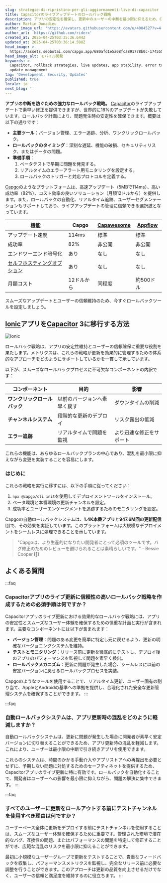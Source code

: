 ```yaml
---
slug: strategie-di-ripristino-per-gli-aggiornamenti-live-di-capacitor
title: Capacitorのライブアップデートのロールバック戦略
description: アプリの安定性を確保し、更新中のユーザーの中断を最小限に抑えるため、Capacitorのライブアップデートに関する効果的なロールバック戦略について学びます。
author: Martin Donadieu
author_image_url: 'https://avatars.githubusercontent.com/u/4084527?v=4'
author_url: 'https://github.com/riderx'
created_at: 2025-04-25T03:35:36.644Z
updated_at: 2025-04-25T03:36:14.598Z
head_image: >-
  https://assets.seobotai.com/capgo.app/680afd1e5a08fca891778b0c-1745552174598.jpg
head_image_alt: モバイル開発
keywords: >-
  Capacitor, rollback strategies, live updates, app stability, error tracking,
  update management
tag: 'Development, Security, Updates'
published: true
locale: ja
next_blog: ''
---
```

**アプリの中断を防ぐための強力なロールバック戦略。** [Capacitor](https://capacitorjs.com/)のライブアップデートで素早い修正を提供できますが、世界的に18%のアップデートが失敗しています。ロールバック計画により、問題発生時の安定性を確保できます。概要は以下の通りです：

-   **主要ツール**：バージョン管理、エラー追跡、分析、ワンクリックロールバック。
-   **ロールバックのタイミング**：深刻な遅延、機能の破損、セキュリティリスク、またはデータの問題。
-   **準備手順**：
    1.  ベータテストで早期に問題を発見する。
    2.  リアルタイムのエラーアラート用モニタリングを設定する。
    3.  ロールバックのトリガーと対応プロトコルを定義する。

[Capgo](https://capgo.app/)のようなプラットフォームは、高速アップデート（5MBで114ms）、高い成功率（82%）、コスト効率の良いソリューション（月額12ドルから）を提供します。また、ロールバックの自動化、リアルタイム追跡、ユーザーセグメンテーションもサポートしており、ライブアップデートの管理に信頼できる選択肢となっています。

| **機能** | **Capgo** | **[Capawesome](https://capawesome.io/)** | **[Appflow](https://ionic.io/appflow/)** |
| --- | --- | --- | --- |
| アップデート速度 | 114ms | 標準 | 標準 |
| 成功率 | 82% | 非公開 | 非公開 |
| エンドツーエンド暗号化 | あり | なし | なし |
| [セルフホスティングオプション](https://capgo.app/blog/self-hosted-capgo/) | あり | なし | なし |
| 月額コスト | 12ドルから | 同程度 | 約500ドル |

スムーズなアップデートとユーザーの信頼維持のため、今すぐロールバックツールを設定しましょう。

## [Ionic](https://ionicframework.com/)アプリを[Capacitor](https://capacitorjs.com/) 3に移行する方法

![Ionic](https://assets.seobotai.com/capgo.app/680afd1e5a08fca891778b0c/e144b5b930d9d793c665f9f08c6b1196.jpg)

ロールバック戦略は、アプリの安定性維持とユーザーの信頼確保に重要な役割を果たします。メトリクスは、これらの戦略が更新を効果的に管理するための体系的なアプローチをどのようにサポートしているかを一貫して示しています。

以下が、スムーズなロールバックプロセスに不可欠なコンポーネントの内訳です：

| コンポーネント | 目的 | 影響 |
| --- | --- | --- |
| **ワンクリックロールバック** | 以前のバージョンへ素早く戻す | ダウンタイムの削減 |
| **チャンネルシステム** | 段階的な更新のデプロイ | リスク露出の低減 |
| **エラー追跡** | リアルタイムで問題を監視 | より迅速な修正をサポート |

これらの機能は、あらゆるロールバックプランの中心であり、混乱を最小限に抑えながら変更を実装することを容易にします。

### はじめに

これらの戦略を実行に移すには、以下の手順に従ってください：

1.  `npx @capgo/cli init`を使用してデプロイメントツールをインストール。
2.  ベータ環境と本番環境の更新チャンネルを設定。
3.  成功率とユーザーエンゲージメントを追跡するためのモニタリングを設定。

Capgoの自動ロールバックシステムは、**1.4K本番アプリ**と**947.6M回の更新配信**[\[1\]](https://capgo.app/)で、その効果を実証しています。このプラットフォームは大規模なデプロイメントをシームレスに処理できることを示しています。

> "Capgoは、より生産的になりたい開発者にとって必須のツールです。バグ修正のためのレビューを避けられることは素晴らしいです。" - Bessie Cooper [\[1\]](https://capgo.app/)

## よくある質問

:::faq
### Capacitorアプリのライブ更新に信頼性の高いロールバック戦略を作成するための必須手順は何ですか？

Capacitorアプリのライブ更新における効果的なロールバック戦略には、アプリの安定性とスムーズなユーザー体験を確保するための慎重な計画と実行が含まれます。主要なコンポーネントには以下が含まれます：

-   **バージョン管理**：問題のある変更を簡単に特定し元に戻せるよう、更新の明確なバージョニングシステムを維持。
-   **テストとモニタリング**：リリース前に更新を徹底的にテストし、デプロイ後のアプリのパフォーマンスを監視して問題を素早く検出。
-   **ロールバックメカニズム**：更新に問題が発生した場合、シームレスに以前の安定バージョンに戻せるロールバックプロセスを実装。

Capgoのようなツールを使用することで、リアルタイム更新、ユーザー固有の割り当て、AppleとAndroidの基準への準拠を提供し、合理化された安全な更新管理システムを確保することができます。
:::

:::faq
### 自動ロールバックシステムは、アプリ更新時の混乱をどのように軽減しますか？

自動ロールバックシステムは、更新に問題が発生した場合に開発者が素早く安定バージョンに切り替えることができるため、アプリ更新時の混乱を軽減します。これにより、ユーザーは最小限の中断で引き続きアプリを使用できます。

これらのシステムは、時間のかかる手動介入やアプリストアへの再提出を必要とせずに、予期しない問題に対処するためのセーフティネットを提供するため、Capacitorアプリのライブ更新に特に有効です。ロールバックを自動化することで、開発者はユーザーへの影響を最小限に抑えながら、問題の解決に集中できます。
:::

:::faq
### すべてのユーザーに更新をロールアウトする前にテストチャンネルを使用すべき理由は何ですか？

ユーザーベース全体に更新をデプロイする前にテストチャンネルを使用することは、スムーズなユーザー体験を確保するために重要です。管理された環境で潜在的なバグ、互換性の問題、またはパフォーマンスの問題を特定して修正することができ、広範な混乱のリスクを最小限に抑えることができます。

最初に小規模なユーザーグループで更新をテストすることで、貴重なフィードバックを収集し、パフォーマンスメトリクスを監視し、完全なリリース前に必要な調整を行うことができます。このアプローチは更新の品質を向上させるだけでなく、ユーザーの信頼と満足度を維持するのに役立ちます。
:::
